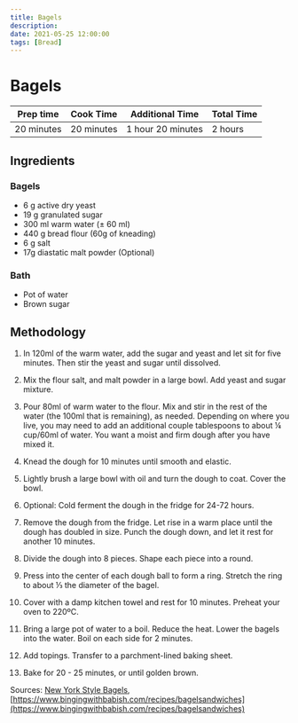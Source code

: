 ```yaml
---
title: Bagels
description:
date: 2021-05-25 12:00:00
tags: [Bread]
---
```


# Bagels

| Prep time     | Cook Time     | Additional Time   | Total Time    |
|---------------|---------------|-------------------|---------------|
| 20 minutes    | 20 minutes    | 1 hour 20 minutes | 2 hours       |

## Ingredients

### Bagels

- 6 g active dry yeast
- 19 g granulated sugar
- 300 ml warm water (± 60 ml)
- 440 g bread flour (60g of kneading)
- 6 g salt
- 17g diastatic malt powder (Optional)

### Bath

- Pot of water
- Brown sugar

## Methodology

1. In 120ml of the warm water, add the sugar and yeast and let sit for five minutes. Then stir the yeast and sugar until dissolved.

2. Mix the flour salt, and malt powder in a large bowl. Add yeast and sugar mixture.

3. Pour 80ml of warm water to the flour. Mix and stir in the rest of the water (the 100ml that is remaining), as needed. Depending on where you live, you may need to add an additional couple tablespoons to about ¼ cup/60ml of water. You want a moist and firm dough after you have mixed it.

4. Knead the dough for 10 minutes until smooth and elastic.

5. Lightly brush a large bowl with oil and turn the dough to coat. Cover the bowl.

6. Optional: Cold ferment the dough in the fridge for 24-72 hours.

7. Remove the dough from the fridge. Let rise in a warm place until the dough has doubled in size. Punch the dough down, and let it rest for another 10 minutes.

8. Divide the dough into 8 pieces. Shape each piece into a round.

9. Press into the center of each dough ball to form a ring. Stretch the ring to about ⅓ the diameter of the bagel.

10. Cover with a damp kitchen towel and rest for 10 minutes. Preheat your oven to 220ºC.

11. Bring a large pot of water to a boil. Reduce the heat. Lower the bagels into the water. Boil on each side for 2 minutes.

12. Add topings. Transfer to a parchment-lined baking sheet.

13. Bake for 20 - 25 minutes, or until golden brown.


Sources: [New York Style Bagels](https://www.sophisticatedgourmet.com/2009/10/new-york-style-bagel-recipe/), [https://www.bingingwithbabish.com/recipes/bagelsandwiches](https://www.bingingwithbabish.com/recipes/bagelsandwiches)

